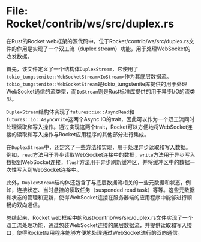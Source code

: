 # File: Rocket/contrib/ws/src/duplex.rs

在Rust的Rocket web框架的源代码中，位于Rocket/contrib/ws/src/duplex.rs文件的作用是实现了一个双工流（duplex stream）功能，用于处理WebSocket的收发数据。

首先，该文件定义了一个结构体`DuplexStream`，它使用了`tokio_tungstenite::WebSocketStream<IoStream>`作为其底层数据流。`tokio_tungstenite::WebSocketStream`是tokio_tungstenite库提供的用于处理WebSocket通信的流类型，而`IoStream`则是Rust标准库提供的用于异步I/O的流类型。

`DuplexStream`结构体实现了`futures::io::AsyncRead`和`futures::io::AsyncWrite`这两个Async IO的trait，因此可以作为一个双工流同时处理读取和写入操作。通过实现这两个trait，Rocket可以方便地将WebSocket连接的读取和写入操作与Rocket应用程序的其他部分进行集成。

在`DuplexStream`中，还定义了一些方法和实现，用于处理异步读取和写入数据。例如，`read`方法用于异步读取WebSocket连接中的数据，`write`方法用于异步写入数据到WebSocket连接，`flush`方法用于异步刷新缓冲区，并将缓冲区中的数据一次性写入到WebSocket连接中。

此外，`DuplexStream`结构体还包含了与底层数据流相关的一些元数据和状态，例如，连接状态、当时悬挂的读取任务（suspended read task）等等。这些元数据和状态的管理和更新，使得WebSocket连接在服务器端的应用程序中能够进行顺畅的双向通信。

总结起来，Rocket web框架中的Rust/contrib/ws/src/duplex.rs文件实现了一个双工流处理功能，通过包装WebSocket连接的底层数据流，并提供读取和写入接口，使得Rocket应用程序能够方便地处理通过WebSocket进行的双向通信。

